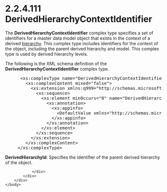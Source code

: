 <html dir="LTR" xmlns:mshelp="http://msdn.microsoft.com/mshelp" xmlns:ddue="http://ddue.schemas.microsoft.com/authoring/2003/5" xmlns:xlink="http://www.w3.org/1999/xlink" xmlns:tool="http://www.microsoft.com/tooltip">
    <head>
        <meta http-equiv="Content-Type" content="text/html; CHARSET=utf-8"></meta>
        <meta name="save" content="history"></meta>
        <title>2.2.4.111 DerivedHierarchyContextIdentifier</title>
        <xml>
            <mshelp:toctitle title="2.2.4.111 DerivedHierarchyContextIdentifier"></mshelp:toctitle>
            <mshelp:rltitle title="[MS-SSMDSWS-15]: DerivedHierarchyContextIdentifier"></mshelp:rltitle>
            <mshelp:keyword index="A" term="f0d138f7-bd81-4e86-b6a1-8184eaad5e27"></mshelp:keyword>
            <mshelp:attr name="DCSext.ContentType" value="open specification"></mshelp:attr>
            <mshelp:attr name="AssetID" value="f0d138f7-bd81-4e86-b6a1-8184eaad5e27"></mshelp:attr>
            <mshelp:attr name="TopicType" value="kbRef"></mshelp:attr>
            <mshelp:attr name="DCSext.Title" value="[MS-SSMDSWS-15]: DerivedHierarchyContextIdentifier" />
        </xml>
    </head>
    <body>
        <div id="header">
            <h1 class="heading">2.2.4.111 DerivedHierarchyContextIdentifier</h1>
        </div>
        <div id="mainSection">
            <div id="mainBody">
                <div id="allHistory" class="saveHistory"></div>
                <div id="sectionSection0" class="section" name="collapseableSection">
                    

<p>The <b>DerivedHierarchyContextIdentifier</b> complex type
specifies a set of identifiers for a master data model object that exists in
the context of a derived <a href="ad350219-f30b-4bac-99e5-6477986f9a7a.htm#gt_a07fc05d-cdb0-442c-984a-dd3589b9f682">hierarchy</a>.
This complex type includes identifiers for the context of the object, including
the parent derived hierarchy and model. This complex type is used by derived
hierarchy levels.</p>

<p>The following is the XML schema definition of the <b>DerivedHierarchyContextIdentifier</b>
complex type.</p>

<dl>
<dd>
<div><pre> &lt;xs:complexType name=&quot;DerivedHierarchyContextIdentifier&quot; xmlns:xs=&quot;http://www.w3.org/2001/XMLSchema&quot;&gt;
   &lt;xs:complexContent mixed=&quot;false&quot;&gt;
     &lt;xs:extension xmlns:q999=&quot;http://schemas.microsoft.com/sqlserver/masterdataservices/2009/09&quot; base=&quot;q999:ModelContextIdentifier&quot;&gt;
       &lt;xs:sequence&gt;
         &lt;xs:element minOccurs=&quot;0&quot; name=&quot;DerivedHierarchyId&quot; nillable=&quot;true&quot; type=&quot;q999:Identifier&quot;&gt;
           &lt;xs:annotation&gt;
             &lt;xs:appinfo&gt;
               &lt;DefaultValue xmlns=&quot;http://schemas.microsoft.com/2003/10/Serialization/&quot; EmitDefaultValue=&quot;false&quot; /&gt;
             &lt;/xs:appinfo&gt;
           &lt;/xs:annotation&gt;
         &lt;/xs:element&gt;
       &lt;/xs:sequence&gt;
     &lt;/xs:extension&gt;
   &lt;/xs:complexContent&gt;
&lt;/xs:complexType&gt;
</pre></div>
</dd></dl>

<p><b>DerivedHierarchyId</b>: Specifies the identifier
of the parent derived hierarchy of the object.</p>


                </div>
            </div>
        </div>
    </body>
</html>